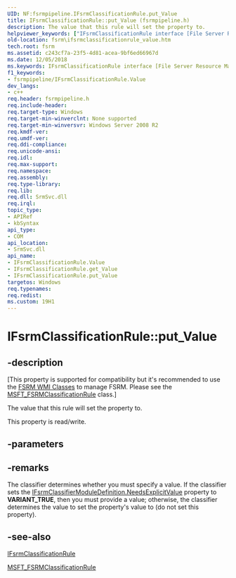 ```yaml
---
UID: NF:fsrmpipeline.IFsrmClassificationRule.put_Value
title: IFsrmClassificationRule::put_Value (fsrmpipeline.h)
description: The value that this rule will set the property to.helpviewer_keywords: ["IFsrmClassificationRule interface [File Server Resource Manager]","Value property","IFsrmClassificationRule.Value","IFsrmClassificationRule.put_Value","IFsrmClassificationRule::Value","IFsrmClassificationRule::get_Value","IFsrmClassificationRule::put_Value","Value property [File Server Resource Manager]","Value property [File Server Resource Manager]","IFsrmClassificationRule interface","fs.ifsrmclassificationrule_value","fsrm.ifsrmclassificationrule_value","fsrmpipeline/IFsrmClassificationRule::Value","fsrmpipeline/IFsrmClassificationRule::get_Value","fsrmpipeline/IFsrmClassificationRule::put_Value","put_Value"]
old-location: fsrm\ifsrmclassificationrule_value.htm
tech.root: fsrm
ms.assetid: c243cf7a-23f5-4d81-acea-9bf6ed66967d
ms.date: 12/05/2018
ms.keywords: IFsrmClassificationRule interface [File Server Resource Manager],Value property, IFsrmClassificationRule.Value, IFsrmClassificationRule.put_Value, IFsrmClassificationRule::Value, IFsrmClassificationRule::get_Value, IFsrmClassificationRule::put_Value, Value property [File Server Resource Manager], Value property [File Server Resource Manager],IFsrmClassificationRule interface, fs.ifsrmclassificationrule_value, fsrm.ifsrmclassificationrule_value, fsrmpipeline/IFsrmClassificationRule::Value, fsrmpipeline/IFsrmClassificationRule::get_Value, fsrmpipeline/IFsrmClassificationRule::put_Value, put_Value
f1_keywords:
- fsrmpipeline/IFsrmClassificationRule.Value
dev_langs:
- c++
req.header: fsrmpipeline.h
req.include-header: 
req.target-type: Windows
req.target-min-winverclnt: None supported
req.target-min-winversvr: Windows Server 2008 R2
req.kmdf-ver: 
req.umdf-ver: 
req.ddi-compliance: 
req.unicode-ansi: 
req.idl: 
req.max-support: 
req.namespace: 
req.assembly: 
req.type-library: 
req.lib: 
req.dll: SrmSvc.dll
req.irql: 
topic_type:
- APIRef
- kbSyntax
api_type:
- COM
api_location:
- SrmSvc.dll
api_name:
- IFsrmClassificationRule.Value
- IFsrmClassificationRule.get_Value
- IFsrmClassificationRule.put_Value
targetos: Windows
req.typenames: 
req.redist: 
ms.custom: 19H1
---
```


# IFsrmClassificationRule::put_Value


## -description


<p class="CCE_Message">[This property is supported for compatibility but it's recommended to use the 
    <a href="https://docs.microsoft.com/previous-versions/windows/desktop/fsrm/fsrm-wmi-classes">FSRM WMI Classes</a> to manage FSRM. Please see the 
    <a href="https://docs.microsoft.com/previous-versions/windows/desktop/fsrm/msft-fsrmclassificationrule">MSFT_FSRMClassificationRule</a> class.]

The value that this rule will set the property to.

This property is read/write.


## -parameters


## -remarks



The classifier determines whether you must specify a value. If the classifier sets the 
    <a href="https://docs.microsoft.com/previous-versions/windows/desktop/api/fsrmpipeline/nf-fsrmpipeline-ifsrmclassifiermoduledefinition-get_needsexplicitvalue">IFsrmClassifierModuleDefinition.NeedsExplicitValue</a> 
    property to <b>VARIANT_TRUE</b>, then you must provide a value; otherwise, the classifier 
    determines the value to set the property's value to (do not set this property).




## -see-also




<a href="https://docs.microsoft.com/previous-versions/windows/desktop/api/fsrmpipeline/nn-fsrmpipeline-ifsrmclassificationrule">IFsrmClassificationRule</a>



<a href="https://docs.microsoft.com/previous-versions/windows/desktop/fsrm/msft-fsrmclassificationrule">MSFT_FSRMClassificationRule</a>
 

 

